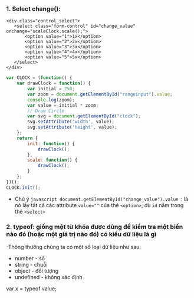  ### 1. Select change():
 
 ```
 <div class="control_select">
    <select class="form-control" id="change_value" onchange="scaleClock.scale();">
        <option value="1">1x</option>
        <option value="2">2x</option>
        <option value="3">3x</option>
        <option value="4">4x</option>
        <option value="5">5x</option>
    </select>
</div>
```

```javascript
var CLOCK = (function() {
    var drawClock = function() {
        var initial = 250;
        var zoom = document.getElementById("rangeinput").value;
        console.log(zoom);
        var value = initial * zoom;
        // Draw Circle
        var svg = document.getElementById("clock");
        svg.setAttribute('width', value);
        svg.setAttribute('height', value);
    };
    return {
        init: function() {
            drawClock();
        },
        scale: function() {
            drawClock();
        }
    };
})();
CLOCK.init();
```

- Chú ý ```javascript document.getElementById("change_value").value ```: là nó lấy tất cả các attribute ```value=""``` của thẻ ```<option>```, dù ```id``` nằm trong thẻ ```<select>```

 ### 2. typeof: giống một từ khóa được dùng để kiểm tra một biến nào đó (hoặc một giá trị nào đó) có kiểu dữ liệu là gì
 
-Thông thường chúng ta có một số loại dữ liệu như sau:
  - number - số
  - string - chuỗi
  - object - đối tượng
  - undefined - không xác định
  
  var x = typeof value;

